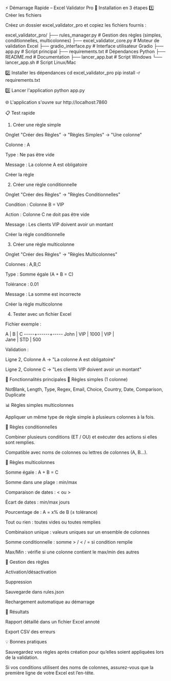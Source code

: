 ⚡ Démarrage Rapide – Excel Validator Pro
🚀 Installation en 3 étapes
1️⃣ Créer les fichiers

Créez un dossier excel_validator_pro et copiez les fichiers fournis :

excel_validator_pro/
├── rules_manager.py          # Gestion des règles (simples, conditionnelles, multicolonnes)
├── excel_validator_core.py   # Moteur de validation Excel
├── gradio_interface.py       # Interface utilisateur Gradio
├── app.py                    # Script principal
├── requirements.txt          # Dépendances Python
├── README.md                 # Documentation
├── lancer_app.bat            # Script Windows
└── lancer_app.sh             # Script Linux/Mac

2️⃣ Installer les dépendances
cd excel_validator_pro
pip install -r requirements.txt

3️⃣ Lancer l'application
python app.py


🌐 L'application s'ouvre sur http://localhost:7860

📋 Test rapide
1. Créer une règle simple

Onglet "Créer des Règles" → "Règles Simples" → "Une colonne"

Colonne : A

Type : Ne pas être vide

Message : La colonne A est obligatoire

Créer la règle

2. Créer une règle conditionnelle

Onglet "Créer des Règles" → "Règles Conditionnelles"

Condition : Colonne B = VIP

Action : Colonne C ne doit pas être vide

Message : Les clients VIP doivent avoir un montant

Créer la règle conditionnelle

3. Créer une règle multicolonne

Onglet "Créer des Règles" → "Règles Multicolonnes"

Colonnes : A,B,C

Type : Somme égale (A + B = C)

Tolérance : 0.01

Message : La somme est incorrecte

Créer la règle multicolonne

4. Tester avec un fichier Excel

Fichier exemple :

A    | B    | C
-----+------+-----
John | VIP  | 1000
     | VIP  |     
Jane | STD  | 500


Validation :

Ligne 2, Colonne A → "La colonne A est obligatoire"

Ligne 2, Colonne C → "Les clients VIP doivent avoir un montant"

🎯 Fonctionnalités principales
📝 Règles simples (1 colonne)

NotBlank, Length, Type, Regex, Email, Choice, Country, Date, Comparison, Duplicate

📊 Règles simples multicolonnes

Appliquer un même type de règle simple à plusieurs colonnes à la fois.

🔗 Règles conditionnelles

Combiner plusieurs conditions (ET / OU) et exécuter des actions si elles sont remplies.

Compatible avec noms de colonnes ou lettres de colonnes (A, B…).

🔢 Règles multicolonnes

Somme égale : A + B = C

Somme dans une plage : min/max

Comparaison de dates : < ou >

Écart de dates : min/max jours

Pourcentage de : A = x% de B (± tolérance)

Tout ou rien : toutes vides ou toutes remplies

Combinaison unique : valeurs uniques sur un ensemble de colonnes

Somme conditionnelle : somme > / < / = si condition remplie

Max/Min : vérifie si une colonne contient le max/min des autres

📂 Gestion des règles

Activation/désactivation

Suppression

Sauvegarde dans rules.json

Rechargement automatique au démarrage

📑 Résultats

Rapport détaillé dans un fichier Excel annoté

Export CSV des erreurs

💡 Bonnes pratiques

Sauvegardez vos règles après création pour qu’elles soient appliquées lors de la validation.

Si vos conditions utilisent des noms de colonnes, assurez-vous que la première ligne de votre Excel est l’en-tête.
